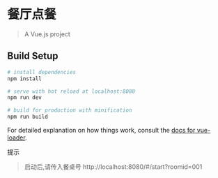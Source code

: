 # 餐厅点餐

> A Vue.js project

## Build Setup

``` bash
# install dependencies
npm install

# serve with hot reload at localhost:8080
npm run dev

# build for production with minification
npm run build
```

For detailed explanation on how things work, consult the [docs for vue-loader](http://vuejs.github.io/vue-loader).



提示

> 启动后,请传入餐桌号 http://localhost:8080/#/start?roomid=001

